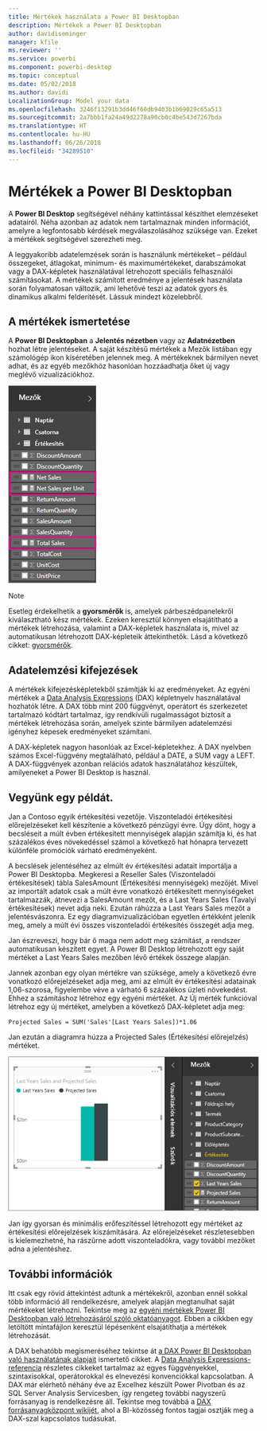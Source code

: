 ```yaml
---
title: Mértékek használata a Power BI Desktopban
description: Mértékek a Power BI Desktopban
author: davidiseminger
manager: kfile
ms.reviewer: ''
ms.service: powerbi
ms.component: powerbi-desktop
ms.topic: conceptual
ms.date: 05/02/2018
ms.author: davidi
LocalizationGroup: Model your data
ms.openlocfilehash: 3246f13291b3dd46f60db9403b1b69029c65a513
ms.sourcegitcommit: 2a7bbb1fa24a49d2278a90cb0c4be543d7267bda
ms.translationtype: HT
ms.contentlocale: hu-HU
ms.lasthandoff: 06/26/2018
ms.locfileid: "34289510"
---
```

# <a name="measures-in-power-bi-desktop"></a>Mértékek a Power BI Desktopban
A **Power BI Desktop** segítségével néhány kattintással készíthet elemzéseket adatairól. Néha azonban az adatok nem tartalmaznak minden információt, amelyre a legfontosabb kérdések megválaszolásához szüksége van. Ezeket a mértékek segítségével szerezheti meg.

A leggyakoribb adatelemzések során is használunk mértékeket – például összegeket, átlagokat, minimum- és maximumértékeket, darabszámokat vagy a DAX-képletek használatával létrehozott speciális felhasználói számításokat. A mértékek számított eredménye a jelentések használata során folyamatosan változik, ami lehetővé teszi az adatok gyors és dinamikus alkalmi felderítését. Lássuk mindezt közelebbről.

## <a name="understanding-measures"></a>A mértékek ismertetése
A **Power BI Desktopban** a **Jelentés nézetben** vagy az **Adatnézetben** hozhat létre jelentéseket. A saját készítésű mértékek a Mezők listában egy számológép ikon kíséretében jelennek meg. A mértékeknek bármilyen nevet adhat, és az egyéb mezőkhöz hasonlóan hozzáadhatja őket új vagy meglévő vizualizációkhoz.

![](media/desktop-measures/measuresinpbid_measinfieldlist.png)

> [!NOTE]
> Esetleg érdekelhetik a **gyorsmérők** is, amelyek párbeszédpanelekről kiválasztható kész mértékek. Ezeken keresztül könnyen elsajátítható a mértékek létrehozása, valamint a DAX-képletek használata is, mivel az automatikusan létrehozott DAX-képleteik áttekinthetők. Lásd a következő cikket: [gyorsmérők](desktop-quick-measures.md).
> 
> 

## <a name="data-analysis-expressions"></a>Adatelemzési kifejezések
A mértékek kifejezésképletekből számítják ki az eredményeket. Az egyéni mértékek a [Data Analysis Expressions](https://msdn.microsoft.com/library/gg413422.aspx) (DAX) képletnyelv használatával hozhatók létre. A DAX több mint 200 függvényt, operátort és szerkezetet tartalmazó kódtárt tartalmaz, így rendkívüli rugalmasságot biztosít a mértékek létrehozása során, amelyek szinte bármilyen adatelemzési igényhez képesek eredményeket számítani.

A DAX-képletek nagyon hasonlóak az Excel-képletekhez. A DAX nyelvben számos Excel-függvény megtalálható, például a DATE, a SUM vagy a LEFT. A DAX-függvények azonban relációs adatok használatához készültek, amilyeneket a Power BI Desktop is használ.

## <a name="lets-look-at-an-example"></a>Vegyünk egy példát.
Jan a Contoso egyik értékesítési vezetője. Viszonteladói értékesítési előrejelzéseket kell készítenie a következő pénzügyi évre. Úgy dönt, hogy a becsléseit a múlt évben értékesített mennyiségek alapján számítja ki, és hat százalékos éves növekedéssel számol a következő hat hónapra tervezett különféle promóciók várható eredményeként.

A becslések jelentéséhez az elmúlt év értékesítési adatait importálja a Power BI Desktopba. Megkeresi a Reseller Sales (Viszonteladói értékesítések) tábla SalesAmount (Értékesítési mennyiségek) mezőjét. Mivel az importált adatok csak a múlt évre vonatkozó értékesített mennyiségeket tartalmazzák, átnevezi a SalesAmount mezőt, és a Last Years Sales (Tavalyi értékesítések) nevet adja neki. Ezután ráhúzza a Last Years Sales mezőt a jelentésvászonra. Ez egy diagramvizualizációban egyetlen értékként jelenik meg, amely a múlt évi összes viszonteladói értékesítés összegét adja meg.

Jan észreveszi, hogy bár ő maga nem adott meg számítást, a rendszer automatikusan készített egyet. A Power BI Desktop létrehozott egy saját mértéket a Last Years Sales mezőben lévő értékek összege alapján.

Jannek azonban egy olyan mértékre van szüksége, amely a következő évre vonatkozó előrejelzéseket adja meg, ami az elmúlt év értékesítési adatainak 1,06-szorosa, figyelembe véve a várható 6 százalékos üzleti növekedést. Ehhez a számításhoz létrehoz egy egyéni mértéket. Az Új mérték funkcióval létrehoz egy új mértéket, amelyben a következő DAX-képletet adja meg:

    Projected Sales = SUM('Sales'[Last Years Sales])*1.06

Jan ezután a diagramra húzza a Projected Sales (Értékesítési előrejelzés) mértéket.

![](media/desktop-measures/measuresinpbid_lastyearsales.png)

Jan így gyorsan és minimális erőfeszítéssel létrehozott egy mértéket az értékesítési előrejelzések kiszámítására. Az előrejelzéseket részletesebben is kielemezhetné, ha rászűrne adott viszonteladókra, vagy további mezőket adna a jelentéshez.

## <a name="learn-more"></a>További információk
Itt csak egy rövid áttekintést adtunk a mértékekről, azonban ennél sokkal több információ áll rendelkezésre, amelyek alapján megtanulhat saját mértékeket létrehozni. Tekintse meg az [egyéni mértékek Power BI Desktopban való létrehozásáról szóló oktatóanyagot](desktop-tutorial-create-measures.md). Ebben a cikkben egy letöltött mintafájlon keresztül lépésenként elsajátíthatja a mértékek létrehozását.  

A DAX behatóbb megismeréséhez tekintse át [a DAX Power BI Desktopban való használatának alapjait](desktop-quickstart-learn-dax-basics.md) ismertető cikket. A [Data Analysis Expressions-referencia](https://msdn.microsoft.com/library/gg413422.aspx) részletes cikkeket tartalmaz az egyes függvényekkel, szintaxisokkal, operátorokkal és elnevezési konvenciókkal kapcsolatban. A DAX már elérhető néhány éve az Excelhez készült Power Pivotban és az SQL Server Analysis Servicesben, így rengeteg további nagyszerű forrásanyag is rendelkezésre áll. Tekintse meg továbbá a [DAX forrásanyagközpont wikijét](http://social.technet.microsoft.com/wiki/contents/articles/1088.dax-resource-center.aspx), ahol a BI-közösség fontos tagjai osztják meg a DAX-szal kapcsolatos tudásukat.



